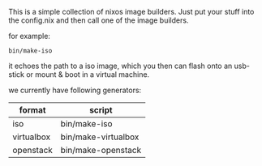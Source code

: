 This is a simple collection of nixos image builders.
Just put your stuff into the config.nix and then call one of the image builders.

for example:
```
bin/make-iso
```

it echoes the path to a iso image, which you then can flash onto an usb-stick or mount & boot in a virtual machine.

we currently have following generators:

format | script
--- | ---
iso | bin/make-iso
virtualbox | bin/make-virtualbox
openstack | bin/make-openstack
